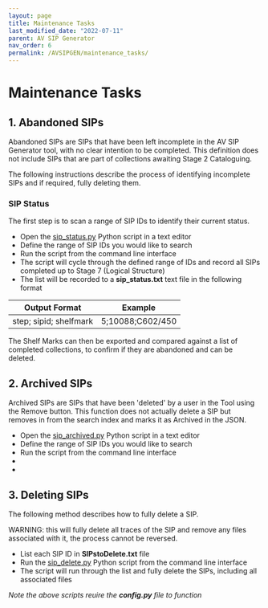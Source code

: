 ```yaml
---
layout: page
title: Maintenance Tasks
last_modified_date: "2022-07-11"
parent: AV SIP Generator
nav_order: 6
permalink: /AVSIPGEN/maintenance_tasks/
---
```

# Maintenance Tasks

## 1. Abandoned SIPs

Abandoned SIPs are SIPs that have been left incomplete in the AV SIP Generator tool, with no clear intention to be completed.  This definition does not include SIPs that are part of collections awaiting Stage 2 Cataloguing.

The following instructions describe the process of identifying incomplete SIPs and if required, fully deleting them.

### SIP Status
The first step is to scan a range of SIP IDs to identify their current status.  

* Open the [sip_status.py](https://github.com/British-Library-Technical-Services/AV-Scripts/blob/6667c5af1ffcf327fc790e947062e360663f4c37/AVSIPGEN/sip_status.py) Python script in a text editor
* Define the range of SIP IDs you would like to search
* Run the script from the command line interface
* The script will cycle through the defined range of IDs and record all SIPs completed up to Stage 7 (Logical Structure)
* The list will be recorded to a __sip_status.txt__ text file in the following format

| Output Format | Example
|---|---|
| step; sipid; shelfmark | 5;10088;C602/450 |

The Shelf Marks can then be exported and compared against a list of completed collections, to confirm if they are abandoned and can be deleted.

## 2. Archived SIPs
Archived SIPs are SIPs that have been 'deleted' by a user in the Tool using the Remove button.  This function does not actually delete a SIP but removes in from the search index and marks it as Archived in the JSON.

* Open the [sip_archived.py](https://github.com/British-Library-Technical-Services/AV-Scripts/blob/6667c5af1ffcf327fc790e947062e360663f4c37/AVSIPGEN/sip_archived.py) Python script in a text editor
* Define the range of SIP IDs you would like to search
* Run the script from the command line interface
*
*

## 3. Deleting SIPs
The following method describes how to fully delete a SIP.

WARNING: this will fully delete all traces of the SIP and remove any files associated with it, the process cannot be reversed.

* List each SIP ID in __SIPstoDelete.txt__ file
* Run the [sip_delete.py](https://github.com/British-Library-Technical-Services/AV-Scripts/blob/6667c5af1ffcf327fc790e947062e360663f4c37/AVSIPGEN/sip_delete.py) Python script from the command line interface
* The script will run through the list and fully delete the SIPs, including all associated files

_Note the above scripts reuire the __config.py__ file to function_
